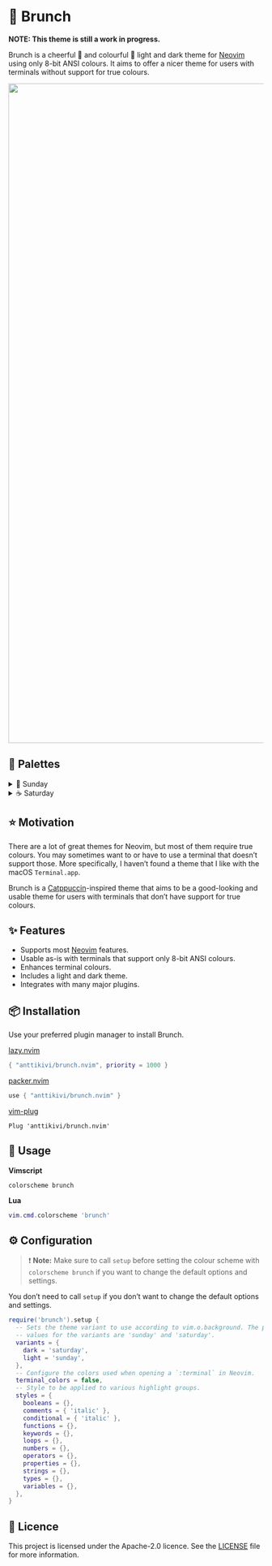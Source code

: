 # 🥂 Brunch

**NOTE: This theme is still a work in progress.**

Brunch is a cheerful 🎉 and colourful 🌈 light and dark theme for
[Neovim](https://neovim.io) using only 8-bit ANSI colours. It aims to offer a
nicer theme for users with terminals without support for true colours.

<p align="center">
  <img width="1300" alt="Preview of the Brunch colour scheme" src="https://github.com/anttikivi/brunch.nvim/assets/29656376/3e19cfaa-f928-4de1-a263-dc615ee8af9a">
</p>

## 🎨 Palettes

<!-- markdownlint-disable MD033 -->
<details>
<summary>🧁 Sunday</summary>
  <img width="1046" alt="Preview of the Sunday variant the Brunch colour scheme" src="https://github.com/anttikivi/brunch.nvim/assets/29656376/6f16f11a-d996-4878-a848-5b7125008187">
</details>
<details>
<summary>☕️ Saturday</summary>
  <img width="1046" alt="Preview of the Saturday variant the Brunch colour scheme" src="https://github.com/anttikivi/brunch.nvim/assets/29656376/63f7b27d-6768-4b34-8899-30ae1d2f4f8a">
</details>
<!-- markdownlint-enable MD033 -->

## ⭐️ Motivation

There are a lot of great themes for Neovim, but most of them require true
colours. You may sometimes want to or have to use a terminal that doesn&rsquo;t
support those. More specifically, I haven&rsquo;t found a theme that I like with
the macOS `Terminal.app`.

Brunch is a [Catppuccin](https://github.com/catppuccin)-inspired theme that aims
to be a good-looking and usable theme for users with terminals that don&rsquo;t
have support for true colours.

## ✨ Features

- Supports most [Neovim](https://neovim.io) features.
- Usable as-is with terminals that support only 8-bit ANSI colours.
- Enhances terminal colours.
- Includes a light and dark theme.
- Integrates with many major plugins.

<!--
## ⚡️ Requirements

- [Neovim](https://neovim.io) >= 0.7.2
-->

## 📦 Installation

Use your preferred plugin manager to install Brunch.

[lazy.nvim](https://github.com/folke/lazy.nvim)

```lua
{ "anttikivi/brunch.nvim", priority = 1000 }
```

[packer.nvim](https://github.com/wbthomason/packer.nvim)

```lua
use { "anttikivi/brunch.nvim" }
```

[vim-plug](https://github.com/junegunn/vim-plug)

```vim
Plug 'anttikivi/brunch.nvim'
```

## 🚀 Usage

**Vimscript**

```vim
colorscheme brunch
```

**Lua**

```lua
vim.cmd.colorscheme 'brunch'
```

## ⚙️ Configuration

> ❗️ **Note:** Make sure to call `setup` before setting the colour scheme with
> `colorscheme brunch` if you want to change the default options and settings.

You don&rsquo;t need to call `setup` if you don&rsquo;t want to change the
default options and settings.

```lua
require('brunch').setup {
  -- Sets the theme variant to use according to vim.o.background. The possible
  -- values for the variants are 'sunday' and 'saturday'.
  variants = {
    dark = 'saturday',
    light = 'sunday',
  },
  -- Configure the colors used when opening a `:terminal` in Neovim.
  terminal_colors = false,
  -- Style to be applied to various highlight groups.
  styles = {
    booleans = {},
    comments = { 'italic' },
    conditional = { 'italic' },
    functions = {},
    keywords = {},
    loops = {},
    numbers = {},
    operators = {},
    properties = {},
    strings = {},
    types = {},
    variables = {},
  },
}
```

## 📝 Licence

This project is licensed under the Apache-2.0 licence. See the
[LICENSE](LICENSE) file for more information.
